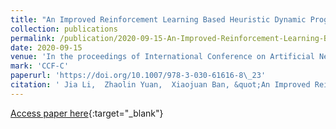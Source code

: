 ```yaml
---
title: "An Improved Reinforcement Learning Based Heuristic Dynamic Programming Algorithm for Model-Free Optimal Control"
collection: publications
permalink: /publication/2020-09-15-An-Improved-Reinforcement-Learning-Based-Heuristic-Dynamic-Programming-Algorithm-for-Model-Free-Optimal-Control
date: 2020-09-15
venue: 'In the proceedings of International Conference on Artificial Neural Networks, ICANN2020'
mark: 'CCF-C'
paperurl: 'https://doi.org/10.1007/978-3-030-61616-8\_23'
citation: ' Jia Li,  Zhaolin Yuan,  Xiaojuan Ban, &quot;An Improved Reinforcement Learning Based Heuristic Dynamic Programming Algorithm for Model-Free Optimal Control.&quot; In the proceedings of International Conference on Artificial Neural Networks, ICANN2020, 2020.'
---
```

[Access paper here](https://doi.org/10.1007/978-3-030-61616-8\_23){:target="_blank"}
